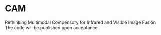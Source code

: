# CAM
Rethinking Multimodal Compensory for Infrared and Visible Image Fusion
The code will be published upon acceptance
